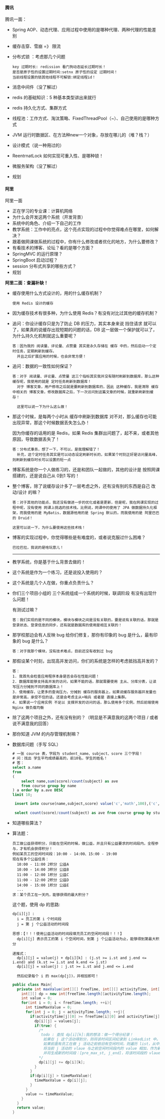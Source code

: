 #### 腾讯

腾讯一面：

+ Spring AOP、动态代理、应用过程中使用的是哪种代理、两种代理的性能差别

+ 缓存击穿、雪崩 =》 限流

+ 分布式锁 ：考虑那几个问题

  ```
  key 过期时长: redission 看门狗动态延长过期时长！
  是否是原子性的设置过期时间:setnx 原子性的设定 过期时间！
  当前线程设置的锁其他线程不可解锁:绑定线程id！
  ```

+ 消息中间件（没了解过）

+ redis 的基础知识：5 种基本类型讲出来就行

+ redis 持久化方式、集群方式

+ 线程池：工作方式、淘汰策略、FixedThreadPool（~）、自己使用的是哪种方式

+ JVM 运行时数据区、在方法种new一个对象，存放在哪儿的（堆？栈？）

+ 设计模式（说一种用过的）

+ ReentrnatLock 如何实现可重入性、是哪种锁！

+ 微服务架构（没了解过）

+ 规划

#### 阿里

阿里一面

+ 正在学习的专业课：计算机网络
+ 为什么会开发这两个系统（开发背景）
+ 系统中的角色、介绍一下自己的工作
+ 教学系统：工作中的亮点，这个亮点实现的过程中你觉得难点在哪里，如何解决？
+ 跟着做网课做系统的过程中，你有什么修改或者优化的地方，为什么要修改？
+ 有看技术的博客、论坛？看的是哪个方面？
+ SpringMVC 的运行原理？
+ SpringBoot 启动过程？
+ session 分布式共享的哪些方式？
+ 规划

**阿里二面：查漏补缺！**

+ 缓存使用什么方式设计的，用的什么缓存机制？

  ```
  使用 Redis 设计的缓存
  ```

+ 因为缓存技术有很多种，为什么使用 Redis？有没有对比过其他的缓存机制？

+ 追问：你设计缓存只是为了防止 DB 的压力，其实本身来说 挡住请求 就可以了，如果真的说缓存出现短期的问题的话，DB 这一层做一个保护就可以了，为什么持久化机制就这么重要呢？

  ```
  答：因为我的 阅读量、评论量、点赞量 其实是永久存储在 缓存 中的，然后启动一个定时任务，定期刷新到缓存。
  	并且之后扩展应用的时候，也会非常方便！
  ```

+ 追问：数据的一致性如何保证？

  ```
  答：对于 阅读量、评论量、点赞量 这三个指标其实我并没有随时刷新到数据库，那么这种缓存呢，我使用的就是 定时任务刷新到数据库！
  	对于 博客文章，用户修改之后就是要刷新到数据库的，因此 这种缓存，我是清除 缓存中相关的 博客文章，修改数据库之后，下一次访问到这篇文章的时候，就重新刷新到缓存！
  	
  	这里可以说一下为什么这么做！
  ```

+ 那这个时候，是每两个小时从 缓存中刷新到数据库 对不对，那么缓存也可能出现异常，那这个时候数据丢失怎么办！

  因为你缓存的话用的是 Redis，如果 Redis 集群出问题了，起不来，或者其他原因，导致数据丢失了！

  ```
  答：分布式事务，想了一下，不可以，是我理解错了！
  	补充，这个定时任务其实是可以动态设定刷新时长的，如果某个时刻正好是访问量高峰，则刷新到缓存时长可以设置的短一点
  ```

+ 博客系统是你一个人做练习的，还是和团队一起做的，其他的设计是 按照网课搭建的，还是说自己从 0到1 写的！

+ 整个博客，除了说缓存设计多了一层考虑之外，还有没有别的东西是自己 改动/设计 的嘛？

  ```
  答：对于其他的功能点，我还没有做进一步的优化或者是更新，但是呢，我在网课实现的过程中呢，没有使用 网课上挑选的技术栈，比例说，网课中的使用了 JPA 做数据持久化框架，而我使用的是 MyBatis，数据源他用的是 Spring 默认的，而我使用的是 阿里巴巴的 Druid！

  这里可以说一下，为什么要使用这些技术栈！
  ```

+ 博客的实现过程中，你觉得哪些是有难度的，或者说克服过什么困难？

  ```
  巴拉巴拉，我说的是啥玩意儿！
  ```

  ----

+ 教学系统，你是基于什么背景去做的！

+ 这个系统是作为一个练习，还是说投入使用的？

+ 这个系统是几个人在做，你重点负责什么？

+ 你们三个项目小组的 三个系统组成一个系统的时候，联调阶段 有没有出现什么问题！

  有测试过嘛？

  ```
  答：我们实现的是不同的模块，模块与模块之间是没有关联的，要是说有关联的话，那就是登录状态、登录信息的同步，还有就是数据库的使用是相互关联的！
  ```

+ 那学校那边会有人反映 bug 给你们修复，那你有印象的 bug 是什么，最有印象的 bug 是什么？

  ```
  答：对于我那个模块，没有技术难点，目前还没有收到过 bug
  ```

+ 那假设某个时刻，出现高并发访问，你们的系统是怎样的考虑抵挡高并发的？

  ```
  答：
  1. 我首先会检查应用程序本身是否会存在性能问题！
  2. 数据库能够支持高并发的访问，如果不能的话，那就需要使用 主从、分库分表，让读写压力分摊到不同的数据库上！
  3. 使用缓存，让更多的查询压力，分摊到 缓存的服务器上，如果说缓存服务器并发量也是非常高，承受不住的话，还是会考虑主从+哨兵 或者是 直接上集群。
  4. 如果说一个应用实例 不足以 支撑并发的访问的话，那么使用多个实例，然后前端使用 Nginx 做负载均衡
  ```

+ 除了这两个项目之外，还有没有别的？（明显是不满意我的这两个项目 / 或者说不满意我的回答）

+ 那你知道 JVM 的内存管理机制嘛？

+ 数据库问题（手写 SQL）

  ```sql
  # 一张 course 表，字段为 student_name、subject、score 三个字段！
  # 问：找出 学生平均成绩最高的，前10名，学生的姓名！
  # 答：
  select a.name
  from 
  (
      select name,sum(score)/count(subject) as ave 
      from course group by name
  ) a order by a.ave DESC 
  limit 10;

   insert into course(name,subject,score) value('c','math',100),('c','chinese',67),('d','math',88),('d','chinese',90),('e','math',60),('e','chinese',87),('f','math',96),('f','chinese',70),('g','math',80),('g','chinese',90),('h','math',93),('h','chinese',89),('i','math',96),('i','chinese',90),('j','math',91),('j','chinese',88),('k','math',89),('k','chinese',85),('l','math',90),('l','chinese',88),('m','math',96),('m','chinese',77),('n','math',90),('n','chinese',99);
   
   select count(score)/count(subject) as ave from course group by student_name order by ave DESC limit 10;
  ```

+ 知道哪些算法？

+ 算法题：

  ```
  员工做公益获得积分，只能在空闲的时候，做公益，并且只有公益要求的时间段内，全程参与，才有机会获得积分！
  例如某员工的空闲时间段：10:00 - 14:00、15:00 - 19:00
  现在有多个公益任务：
  	10:00 - 11:00 2积分 公益A
  	10:00 - 14:00 3积分 公益B
  	11:00 - 12:00 1积分 公益C
  	11:00 - 12:00 2积分 公益D
  	14:00 - 15:00 1积分 公益E
  	...
  求：某个员工在一天内，能够获得的最大积分？
  ```
  这个题，使用 dp 的思路:

  ```
  dp[i][j] : 
  	i = 员工的第 i 个时间段
  	j = 第 j 个公益活动的时间段
  	
  思想：【！！！使用公益活动的时间段填充员工的空闲时间段！！！】
  	dp[i][j] 表示员工的第 i 个空闲时间，到第 j 个公益活动为止，能够得到第最大积分
  	
  递推式：
  	dp[i][j] = value(j) + dp[i][k] : (j.st >= i.st and j.end <= i.end) and (k.st >= i.st and k.end <= j.st) 
  	dp[i][j] = value(j) : j.st >= i.st and j.end <= i.end
  	
  	然后纪录每个 i 的 max(dp[j])，并相加即可！
  ```

  ```java
  public class Main{
    private int maxValue(int[][] freeTime, int[][] activityTime, int[] values){
      int[][] dp = new int[freeTime.length][activityTime.length];
      int value = 0;
      for(int i = 0; i < freeTime.length; ++i){
        int timeMaxValue = 0;
        for(int j = 0; j < activityTime.length; ++j){
          if(activityTime[j][0] >= freeTime[i][0] and activityTime[j][1] <= freeTime[i][1]){
            dp[i][j] = values[j];
            if(true) { 
              /*
               todo : 查找 dp[i][k]:我的想法：做一个得分纪录！
                如果在 j 这个活动得到分，则将该时间区间纪录到 LinkedList 中。
                如果前面有员工在做 j 活动之前依旧有空闲时间，则遍历 list，从中找出 max value 的时间段，
                将当前 j 活动的 vlaue 与之前空闲时间段内的 value 相加，作为新的 dp[i][j] 的value，
                并将生成新的时间段：[pre_max_st, j_end]，将该时间段的 vlaue 存入 list
              */
              dp[i][j] += dp[i][k];
            }
          }
          if(dp[i][j] > timeMaxValue){
            timeMaxValue = dp[i][j];
          }
        }
        value += timeMaxValue;
      }
    }
    return value;
  }
  ```

  ​

  ​

